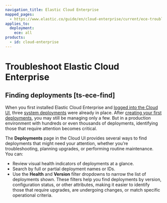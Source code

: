 ```yaml
---
navigation_title: Elastic Cloud Enterprise
mapped_pages:
  - https://www.elastic.co/guide/en/cloud-enterprise/current/ece-troubleshooting.html
applies_to:
  deployment:
    ece: all
products:
  - id: cloud-enterprise
---
```


# Troubleshoot Elastic Cloud Enterprise

## Finding deployments [ts-ece-find]

When you first installed Elastic Cloud Enterprise and [logged into the Cloud UI](/deploy-manage/deploy/cloud-enterprise/log-into-cloud-ui.md), three [system deployments](/deploy-manage/deploy/cloud-enterprise/system-deployments-configuration.md) were already in place. After [creating your first deployments](/deploy-manage/deploy/cloud-enterprise/create-deployment.md), you may still be managing only a few. But in a production environment with hundreds or even thousands of deployments, identifying those that require attention becomes critical.

The **Deployments** page in the Cloud UI provides several ways to find deployments that might need your attention, whether you’re troubleshooting, planning upgrades, or performing routine maintenance. You can:

* Review visual health indicators of deployments at a glance.
* Search by full or partial deployment names or IDs.
* Use the **Health** and **Version** filter dropdowns to narrow the list of deployments shown. These filters help you find deployments by version, configuration status, or other attributes, making it easier to identify those that require upgrades, are undergoing changes, or match specific operational criteria.